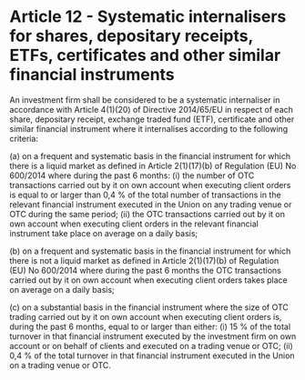# Article 12 - Systematic internalisers for shares, depositary receipts, ETFs, certificates and other similar financial instruments


An investment firm shall be considered to be a systematic internaliser in accordance with Article 4(1)(20) of Directive 2014/65/EU in respect of each share, depositary receipt, exchange traded fund (ETF), certificate and other similar financial instrument where it internalises according to the following criteria:

(a) on a frequent and systematic basis in the financial instrument for which there is a liquid market as defined in Article 2(1)(17)(b) of Regulation (EU) No 600/2014 where during the past 6 months: (i) the number of OTC transactions carried out by it on own account when executing client orders is equal to or larger than 0,4 % of the total number of transactions in the relevant financial instrument executed in the Union on any trading venue or OTC during the same period; (ii) the OTC transactions carried out by it on own account when executing client orders in the relevant financial instrument take place on average on a daily basis;

(b) on a frequent and systematic basis in the financial instrument for which there is not a liquid market as defined in Article 2(1)(17)(b) of Regulation (EU) No 600/2014 where during the past 6 months the OTC transactions carried out by it on own account when executing client orders takes place on average on a daily basis;

(c) on a substantial basis in the financial instrument where the size of OTC trading carried out by it on own account when executing client orders is, during the past 6 months, equal to or larger than either: (i) 15 % of the total turnover in that financial instrument executed by the investment firm on own account or on behalf of clients and executed on a trading venue or OTC; (ii) 0,4 % of the total turnover in that financial instrument executed in the Union on a trading venue or OTC.
